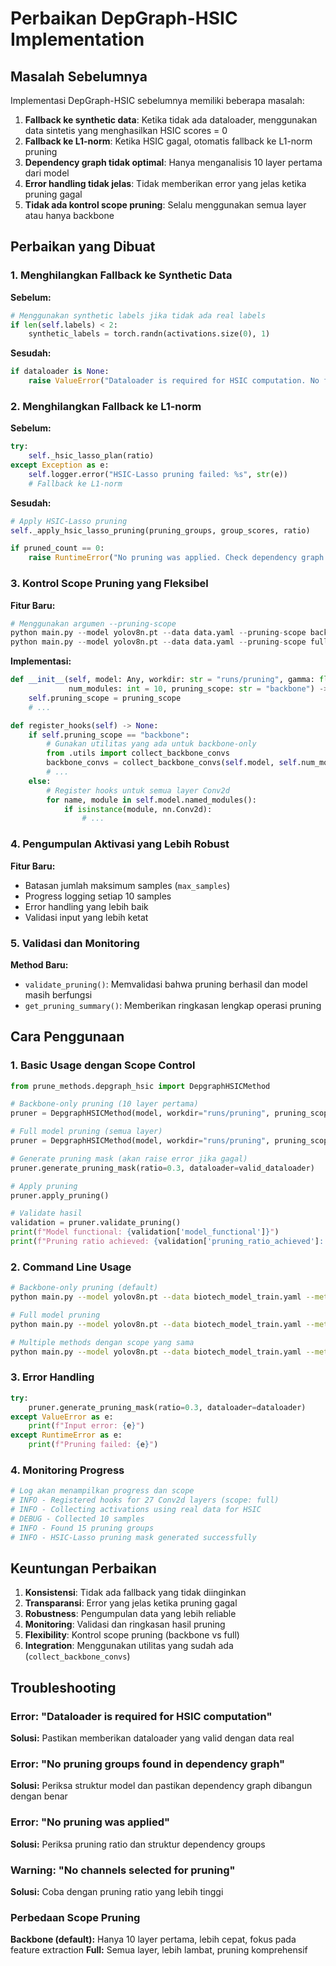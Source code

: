 # Perbaikan DepGraph-HSIC Implementation

## Masalah Sebelumnya

Implementasi DepGraph-HSIC sebelumnya memiliki beberapa masalah:

1. **Fallback ke synthetic data**: Ketika tidak ada dataloader, menggunakan data sintetis yang menghasilkan HSIC scores = 0
2. **Fallback ke L1-norm**: Ketika HSIC gagal, otomatis fallback ke L1-norm pruning
3. **Dependency graph tidak optimal**: Hanya menganalisis 10 layer pertama dari model
4. **Error handling tidak jelas**: Tidak memberikan error yang jelas ketika pruning gagal
5. **Tidak ada kontrol scope pruning**: Selalu menggunakan semua layer atau hanya backbone

## Perbaikan yang Dibuat

### 1. **Menghilangkan Fallback ke Synthetic Data**

**Sebelum:**
```python
# Menggunakan synthetic labels jika tidak ada real labels
if len(self.labels) < 2:
    synthetic_labels = torch.randn(activations.size(0), 1)
```

**Sesudah:**
```python
if dataloader is None:
    raise ValueError("Dataloader is required for HSIC computation. No fallback to synthetic data allowed.")
```

### 2. **Menghilangkan Fallback ke L1-norm**

**Sebelum:**
```python
try:
    self._hsic_lasso_plan(ratio)
except Exception as e:
    self.logger.error("HSIC-Lasso pruning failed: %s", str(e))
    # Fallback ke L1-norm
```

**Sesudah:**
```python
# Apply HSIC-Lasso pruning
self._apply_hsic_lasso_pruning(pruning_groups, group_scores, ratio)

if pruned_count == 0:
    raise RuntimeError("No pruning was applied. Check dependency graph structure and pruning ratio.")
```

### 3. **Kontrol Scope Pruning yang Fleksibel**

**Fitur Baru:**
```python
# Menggunakan argumen --pruning-scope
python main.py --model yolov8n.pt --data data.yaml --pruning-scope backbone  # Hanya 10 layer pertama
python main.py --model yolov8n.pt --data data.yaml --pruning-scope full      # Semua layer
```

**Implementasi:**
```python
def __init__(self, model: Any, workdir: str = "runs/pruning", gamma: float = 1.0, 
             num_modules: int = 10, pruning_scope: str = "backbone") -> None:
    self.pruning_scope = pruning_scope
    # ...

def register_hooks(self) -> None:
    if self.pruning_scope == "backbone":
        # Gunakan utilitas yang ada untuk backbone-only
        from .utils import collect_backbone_convs
        backbone_convs = collect_backbone_convs(self.model, self.num_modules)
        # ...
    else:
        # Register hooks untuk semua layer Conv2d
        for name, module in self.model.named_modules():
            if isinstance(module, nn.Conv2d):
                # ...
```

### 4. **Pengumpulan Aktivasi yang Lebih Robust**

**Fitur Baru:**
- Batasan jumlah maksimum samples (`max_samples`)
- Progress logging setiap 10 samples
- Error handling yang lebih baik
- Validasi input yang lebih ketat

### 5. **Validasi dan Monitoring**

**Method Baru:**
- `validate_pruning()`: Memvalidasi bahwa pruning berhasil dan model masih berfungsi
- `get_pruning_summary()`: Memberikan ringkasan lengkap operasi pruning

## Cara Penggunaan

### 1. **Basic Usage dengan Scope Control**

```python
from prune_methods.depgraph_hsic import DepgraphHSICMethod

# Backbone-only pruning (10 layer pertama)
pruner = DepgraphHSICMethod(model, workdir="runs/pruning", pruning_scope="backbone")

# Full model pruning (semua layer)
pruner = DepgraphHSICMethod(model, workdir="runs/pruning", pruning_scope="full")

# Generate pruning mask (akan raise error jika gagal)
pruner.generate_pruning_mask(ratio=0.3, dataloader=valid_dataloader)

# Apply pruning
pruner.apply_pruning()

# Validate hasil
validation = pruner.validate_pruning()
print(f"Model functional: {validation['model_functional']}")
print(f"Pruning ratio achieved: {validation['pruning_ratio_achieved']:.3f}")
```

### 2. **Command Line Usage**

```bash
# Backbone-only pruning (default)
python main.py --model yolov8n.pt --data biotech_model_train.yaml --methods depgraph_hsic --pruning-scope backbone

# Full model pruning
python main.py --model yolov8n.pt --data biotech_model_train.yaml --methods depgraph_hsic --pruning-scope full

# Multiple methods dengan scope yang sama
python main.py --model yolov8n.pt --data biotech_model_train.yaml --methods depgraph_hsic l1 random --pruning-scope backbone
```

### 3. **Error Handling**

```python
try:
    pruner.generate_pruning_mask(ratio=0.3, dataloader=dataloader)
except ValueError as e:
    print(f"Input error: {e}")
except RuntimeError as e:
    print(f"Pruning failed: {e}")
```

### 4. **Monitoring Progress**

```python
# Log akan menampilkan progress dan scope
# INFO - Registered hooks for 27 Conv2d layers (scope: full)
# INFO - Collecting activations using real data for HSIC
# DEBUG - Collected 10 samples
# INFO - Found 15 pruning groups
# INFO - HSIC-Lasso pruning mask generated successfully
```

## Keuntungan Perbaikan

1. **Konsistensi**: Tidak ada fallback yang tidak diinginkan
2. **Transparansi**: Error yang jelas ketika pruning gagal
3. **Robustness**: Pengumpulan data yang lebih reliable
4. **Monitoring**: Validasi dan ringkasan hasil pruning
5. **Flexibility**: Kontrol scope pruning (backbone vs full)
6. **Integration**: Menggunakan utilitas yang sudah ada (`collect_backbone_convs`)

## Troubleshooting

### Error: "Dataloader is required for HSIC computation"
**Solusi:** Pastikan memberikan dataloader yang valid dengan data real

### Error: "No pruning groups found in dependency graph"
**Solusi:** Periksa struktur model dan pastikan dependency graph dibangun dengan benar

### Error: "No pruning was applied"
**Solusi:** Periksa pruning ratio dan struktur dependency groups

### Warning: "No channels selected for pruning"
**Solusi:** Coba dengan pruning ratio yang lebih tinggi

### Perbedaan Scope Pruning
**Backbone (default):** Hanya 10 layer pertama, lebih cepat, fokus pada feature extraction
**Full:** Semua layer, lebih lambat, pruning komprehensif 